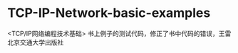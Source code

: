 TCP-IP-Network-basic-examples
=============================

&lt;TCP/IP网络编程技术基础> 书上例子的测试代码，修正了书中代码的错误，王雷  北京交通大学出版社

